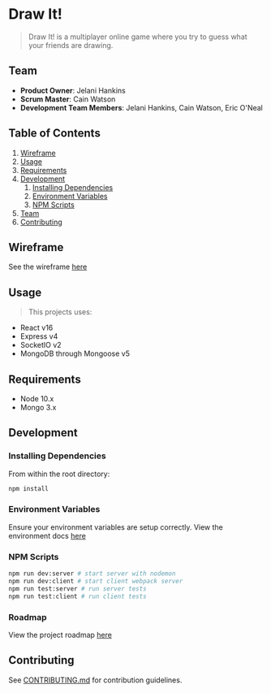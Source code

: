 # Draw It!

> Draw It! is a multiplayer online game where you try to guess what your friends are drawing.

## Team

  - __Product Owner__: Jelani Hankins
  - __Scrum Master__: Cain Watson
  - __Development Team Members__: Jelani Hankins, Cain Watson, Eric O'Neal

## Table of Contents

1. [Wireframe](#wireframe)
1. [Usage](#usage)
1. [Requirements](#requirements)
1. [Development](#development)
    1. [Installing Dependencies](#installing-dependencies)
    1. [Environment Variables](#environment-variables)
    1. [NPM Scripts](#npm-scripts)
1. [Team](#team)
1. [Contributing](#contributing)

## Wireframe
See the wireframe [here](https://marvelapp.com/302b0ih/screen/43626438)

## Usage

> This projects uses:
  - React v16
  - Express v4
  - SocketIO v2
  - MongoDB through Mongoose v5

## Requirements

- Node 10.x
- Mongo 3.x

## Development

### Installing Dependencies

From within the root directory:

```sh
npm install
```

### Environment Variables

Ensure your environment variables are setup correctly. View the environment docs [here](/docs/Env.md)

### NPM Scripts

```sh
npm run dev:server # start server with nodemon
npm run dev:client # start client webpack server
npm run test:server # run server tests
npm run test:client # run client tests
```

### Roadmap

View the project roadmap [here](https://github.com/JustDrawIt/drawit/issues)

## Contributing

See [CONTRIBUTING.md](/docs/CONTRIBUTING.md) for contribution guidelines.
